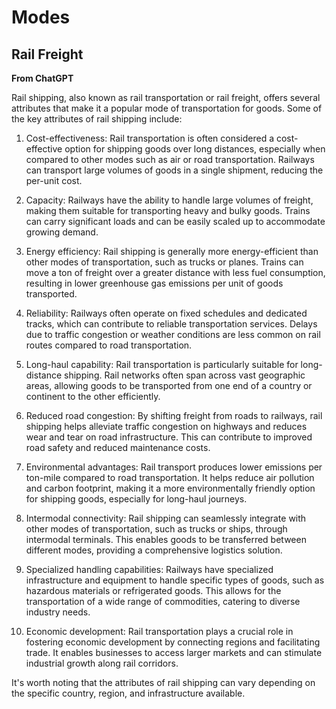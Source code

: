 # Modes

## Rail Freight

**From ChatGPT**

Rail shipping, also known as rail transportation or rail freight, offers several attributes that make it a popular mode of transportation for goods. Some of the key attributes of rail shipping include:

1. Cost-effectiveness: Rail transportation is often considered a cost-effective option for shipping goods over long distances, especially when compared to other modes such as air or road transportation. Railways can transport large volumes of goods in a single shipment, reducing the per-unit cost.

2. Capacity: Railways have the ability to handle large volumes of freight, making them suitable for transporting heavy and bulky goods. Trains can carry significant loads and can be easily scaled up to accommodate growing demand.

3. Energy efficiency: Rail shipping is generally more energy-efficient than other modes of transportation, such as trucks or planes. Trains can move a ton of freight over a greater distance with less fuel consumption, resulting in lower greenhouse gas emissions per unit of goods transported.

4. Reliability: Railways often operate on fixed schedules and dedicated tracks, which can contribute to reliable transportation services. Delays due to traffic congestion or weather conditions are less common on rail routes compared to road transportation.

5. Long-haul capability: Rail transportation is particularly suitable for long-distance shipping. Rail networks often span across vast geographic areas, allowing goods to be transported from one end of a country or continent to the other efficiently.

6. Reduced road congestion: By shifting freight from roads to railways, rail shipping helps alleviate traffic congestion on highways and reduces wear and tear on road infrastructure. This can contribute to improved road safety and reduced maintenance costs.

7. Environmental advantages: Rail transport produces lower emissions per ton-mile compared to road transportation. It helps reduce air pollution and carbon footprint, making it a more environmentally friendly option for shipping goods, especially for long-haul journeys.

8. Intermodal connectivity: Rail shipping can seamlessly integrate with other modes of transportation, such as trucks or ships, through intermodal terminals. This enables goods to be transferred between different modes, providing a comprehensive logistics solution.

9. Specialized handling capabilities: Railways have specialized infrastructure and equipment to handle specific types of goods, such as hazardous materials or refrigerated goods. This allows for the transportation of a wide range of commodities, catering to diverse industry needs.

10. Economic development: Rail transportation plays a crucial role in fostering economic development by connecting regions and facilitating trade. It enables businesses to access larger markets and can stimulate industrial growth along rail corridors.

It's worth noting that the attributes of rail shipping can vary depending on the specific country, region, and infrastructure available.
